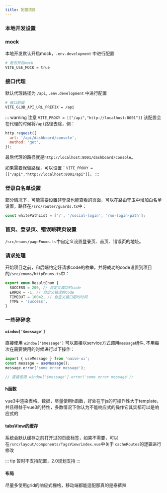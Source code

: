 ```yaml
---
title: 配置项目
---
```


### 本地开发设置

### mock

本地开发默认开启mock，`.env.development` 中进行配置

```bash
# 是否开启mock
VITE_USE_MOCK = true
```

### 接口代理

默认代理路径为 `/api`, `.env.development` 中进行配置

```bash
# 接口前缀
VITE_GLOB_API_URL_PREFIX = /api
```

::: warning 注意
`VITE_PROXY = [["/api","http://localhost:8001"]]` 该配置会在代理的时候将`/api`路径去除，例：

```js
http.request({
  url: '/api/dashboard/console',
  method: 'get',
});
```

最后代理的路径就是`http://localhost:8001/dashboard/console`。

如果需要保留路径，可以设置：`VITE_PROXY = [["/api","http://localhost:8001/api"]]`。
:::

### 登录白名单设置

部分情况下，可能需要设置非登录也能查看的页面，可以在路由守卫中增加白名单设置，路径在`/src/router/guards.ts`中：

```js
const whitePathList = ['/', '/social-login', '/no-login-path'];
```

### 首页、登录页、错误跳转页设置

`/src/enums/pageEnums.ts`中自定义设置登录页、首页、错误页的地址。

### 请求处理

开始项目之前，和后端约定好请求code的枚举，并将成功的code设置到项目的`/src/enums/httpEnums.ts`中：

```ts
export enum ResultEnum {
  SUCCESS = 200, // 自定义成功的code
  ERROR = -1, // 自定义错误的code
  TIMEOUT = 10042, // 自定义接口超时时间
  TYPE = 'success',
}
```

### 一些碎碎念

#### `window['$message']`

直接使用 `window['$message']` 可以直接以service方式调用`message`组件, 不用每次在需要使用的时候进行以下操作：

```js
import { useMessage } from 'naive-ui';
const message = useMessage();
message.error('some error message');

// 直接使用 window['$message'].error('some error message');
```

#### h函数

vue3中渲染表格、数据，尽量使用h函数，好处在于js的可操作性大于template，并且得益于vue3的特性，多数情况下你认为不能响应式的操作它其实都可以是响应式的

#### tabsView的缓存

系统会默认缓存之前打开过的页面标签，如果不需要，可以在`/src/layout/components/TagsView/index.vue`中关于 `cacheRoutes`的逻辑进行修改

::: tip
暂时不支持配置，2.0规划支持
:::

#### 布局

尽量多使用grid的响应式栅格，移动端都能适配那真的是泰裤辣
